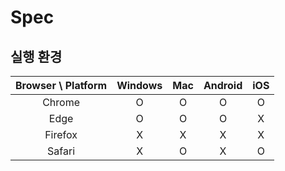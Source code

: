 # Spec

## 실행 환경

|<center>**Browser \ Platform**</center>|<center>**Windows**</center>|<center>**Mac**</center>|<center>**Android**</center>|<center>**iOS**</center>|
| :-------------------------------: | :--------------------: | :----------------: | :--------------------: | :----------------: |
|              Chrome               |            O           |          O         |            O           |          O         |
|               Edge                |            O           |          O         |            O           |          X         |
|              Firefox              |            X           |          X         |            X           |          X         |
|              Safari               |            X           |          O         |            X           |          O         |